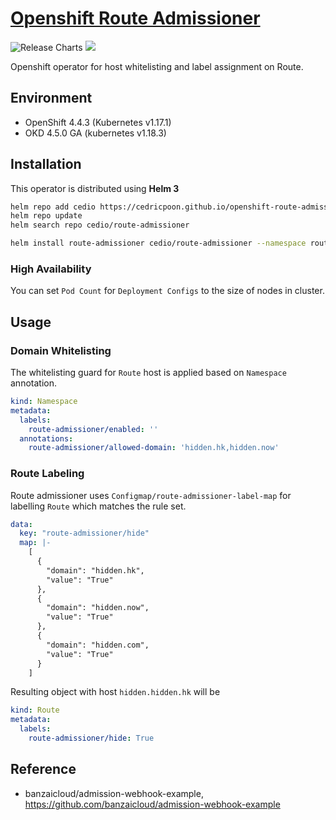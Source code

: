 # [Openshift Route Admissioner](https://github.com/cedricpoon/openshift-route-admissioner)
![Release Charts](https://github.com/cedricpoon/openshift-route-admissioner/workflows/Release%20Charts/badge.svg)
[![](https://img.shields.io/docker/cloud/build/cedricpoon/route-admissioner)](https://hub.docker.com/repository/docker/cedricpoon/route-admissioner)

Openshift operator for host whitelisting and label assignment on Route.

## Environment
- OpenShift 4.4.3 (Kubernetes v1.17.1)
- OKD 4.5.0 GA (kubernetes v1.18.3)

## Installation
This operator is distributed using **Helm 3**
```sh
helm repo add cedio https://cedricpoon.github.io/openshift-route-admissioner
helm repo update
helm search repo cedio/route-admissioner

helm install route-admissioner cedio/route-admissioner --namespace route-admissioner-operator
```

### High Availability
You can set `Pod Count` for `Deployment Configs` to the size of nodes in cluster.

## Usage
### Domain Whitelisting
The whitelisting guard for `Route` host is applied based on `Namespace` annotation.
```yaml
kind: Namespace
metadata:
  labels:
    route-admissioner/enabled: ''
  annotations:
    route-admissioner/allowed-domain: 'hidden.hk,hidden.now'
```
### Route Labeling
Route admissioner uses `Configmap/route-admissioner-label-map` for labelling `Route` which matches the rule set.
```yaml
data:
  key: "route-admissioner/hide"
  map: |-
    [
      {
        "domain": "hidden.hk",
        "value": "True"
      },
      {
        "domain": "hidden.now",
        "value": "True"
      },
      {
        "domain": "hidden.com",
        "value": "True"
      }
    ]
```
Resulting object with host `hidden.hidden.hk` will be
```yaml
kind: Route
metadata:
  labels:
    route-admissioner/hide: True
```

## Reference
- banzaicloud/admission-webhook-example, https://github.com/banzaicloud/admission-webhook-example
